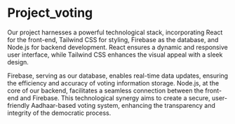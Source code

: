 # Project_voting
Our project harnesses a powerful technological stack, incorporating React for the front-end, Tailwind CSS for styling, Firebase as the database, and Node.js for backend development. React ensures a dynamic and responsive user interface, while Tailwind CSS enhances the visual appeal with a sleek design.

Firebase, serving as our database, enables real-time data updates, ensuring the efficiency and accuracy of voting information storage. Node.js, at the core of our backend, facilitates a seamless connection between the front-end and Firebase. This technological synergy aims to create a secure, user-friendly Aadhaar-based voting system, enhancing the transparency and integrity of the democratic process.
